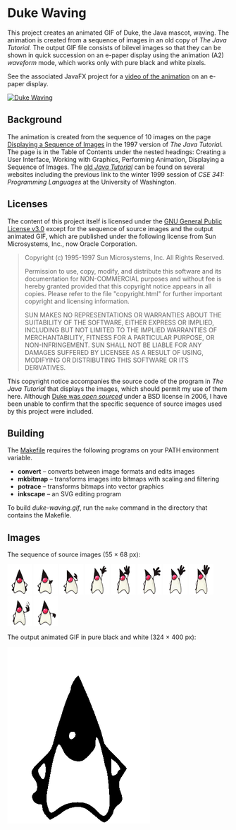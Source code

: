 # Duke Waving

This project creates an animated GIF of Duke, the Java mascot, waving. The animation is created from a sequence of images in an old copy of *The Java Tutorial.* The output GIF file consists of bilevel images so that they can be shown in quick succession on an e-paper display using the animation (A2) *waveform* mode, which works only with pure black and white pixels.

See the associated JavaFX project for a [video of the animation](https://jgneff.github.io/epd-javafx/duke.html) on an e-paper display.

[![Duke Waving](https://jgneff.github.io/epd-javafx/images/duke-2019-03-22-180.png)](https://jgneff.github.io/epd-javafx/duke.html)

## Background

The animation is created from the sequence of 10 images on the page [Displaying a Sequence of Images](https://courses.cs.washington.edu/courses/cse341/99wi/java/tutorial/ui/drawing/imageSequence.html) in the 1997 version of *The Java Tutorial.* The page is in the Table of Contents under the nested headings: Creating a User Interface, Working with Graphics, Performing Animation, Displaying a Sequence of Images. The [old *Java Tutorial*](https://courses.cs.washington.edu/courses/cse341/99wi/java/tutorial/ "The Java Tutorial (1997-07-08)") can be found on several websites including the previous link to the winter 1999 session of *CSE 341: Programming Languages* at the University of Washington.

## Licenses

The content of this project itself is licensed under the [GNU General Public License v3.0](https://choosealicense.com/licenses/gpl-3.0/) except for the sequence of source images and the output animated GIF, which are published under the following license from Sun Microsystems, Inc., now Oracle Corporation.

> Copyright (c) 1995-1997 Sun Microsystems, Inc. All Rights Reserved.
>
> Permission to use, copy, modify, and distribute this software and its documentation for NON-COMMERCIAL purposes and without fee is hereby granted provided that this copyright notice appears in all copies. Please refer to the file "copyright.html" for further important copyright and licensing information.
>
> SUN MAKES NO REPRESENTATIONS OR WARRANTIES ABOUT THE SUITABILITY OF THE SOFTWARE, EITHER EXPRESS OR IMPLIED, INCLUDING BUT NOT LIMITED TO THE IMPLIED WARRANTIES OF MERCHANTABILITY, FITNESS FOR A PARTICULAR PURPOSE, OR NON-INFRINGEMENT. SUN SHALL NOT BE LIABLE FOR ANY DAMAGES SUFFERED BY LICENSEE AS A RESULT OF USING, MODIFYING OR DISTRIBUTING THIS SOFTWARE OR ITS DERIVATIVES.

This copyright notice accompanies the source code of the program in *The Java Tutorial* that displays the images, which should permit my use of them here. Although [Duke was *open sourced*](https://www.oracle.com/java/duke.html "Duke, the Java Mascot") under a BSD license in 2006, I have been unable to confirm that the specific sequence of source images used by this project were included.

## Building

The [Makefile](Makefile) requires the following programs on your PATH environment variable.

* **convert** – converts between image formats and edits images
* **mkbitmap** – transforms images into bitmaps with scaling and filtering
* **potrace** – transforms bitmaps into vector graphics
* **inkscape** – an SVG editing program

To build *duke-waving.gif*, run the `make` command in the directory that contains the Makefile.

## Images

The sequence of source images (55 × 68 px):

![T01](src/T01.gif) ![T02](src/T02.gif) ![T03](src/T03.gif) ![T04](src/T04.gif) ![T05](src/T05.gif) ![T06](src/T06.gif) ![T07](src/T07.gif) ![T08](src/T08.gif) ![T09](src/T09.gif) ![T10](src/T10.gif)

The output animated GIF in pure black and white (324 × 400 px):

![Duke waving](images/duke-waving.gif)
